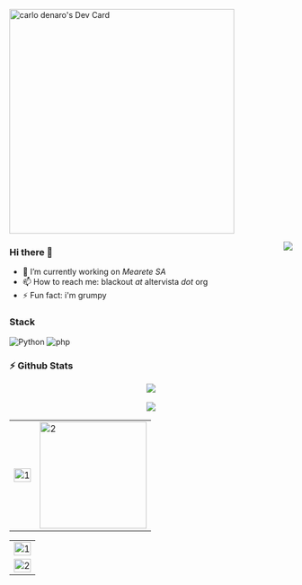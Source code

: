 <a href="https://app.daily.dev/blackout314"><img src="https://api.daily.dev/devcards/a95492cc62bd4e8790a0d602a999c925.png?r=zyi" width="400" alt="carlo denaro's Dev Card"/></a>

<img align="right" src="https://github-readme-stats.vercel.app/api?username=blackout314" />

### Hi there 👋 ###

- 🔭 I’m currently working on _Mearete SA_
- 📫 How to reach me: blackout _at_ altervista _dot_ org
- ⚡ Fun fact: i'm grumpy


<!--
[![Anurag's github stats](https://github-readme-stats.vercel.app/api?username=blackout314)](https://github.com/anuraghazra/github-readme-stats)

- 🌱 I’m currently learning 
- 👯 I’m looking to collaborate on ...
- 🤔 I’m looking for help with ...
- 💬 Ask me about ...
- 😄 Pronouns: ...
-->

### Stack

![Python](https://img.shields.io/badge/Python-14354C?style=for-the-badge&logo=python&logoColor=ffdd54) 
![php](https://img.shields.io/badge/Php-8993BE?style=for-the-badge&logo=php&logoColor=white)

### ⚡ Github Stats
 <p align="center">
<img src="https://github-profile-trophy.vercel.app/?username=blackout314&theme=darkhub">
<br><br>
<img src="https://github-readme-streak-stats.herokuapp.com/?user=blackout314&theme=merko">
</p>
<table>
  <tr>
    <td><img src="https://github-readme-stats.vercel.app/api?username=blackout314&theme=radical&show_icons=true&include_all_commits=true&count_private=true"  display=block width=100% height=auto alt="1"></td>
    <td><img src="https://github-readme-stats.vercel.app/api/top-langs/?username=blackout314&theme=radical&layout=compact&hide=Jupyter%20Notebook&langs_count=8"  display=block height=190 align="center" alt="2"></td>
   </tr>
</table>

<table>
  <tr>
    <td><img src="https://github-profile-summary-cards.vercel.app/api/cards/profile-details?username=blackout314&theme=solarized_dark"  display=block width=100% height=auto alt="1"></td>
   </tr>
   <tr>
      <td><img src="https://activity-graph.herokuapp.com/graph?username=blackout314&bg_color=073642&color=859900&line=006400&point=35aea1&area=true" display=block width=100% height=auto alt="2"></td>
  </td>
  </tr>
</table>
